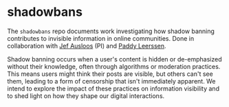 # shadowbans

The `shadowbans` repo documents work investigating how shadow banning contributes to invisible information in online communities. Done in collaboration with [Jef Ausloos](https://www.uva.nl/en/profile/a/u/j.ausloos/j.ausloos.html) (PI) and [Paddy Leerssen](https://www.uva.nl/en/profile/l/e/p.j.leerssen/p.j.leerssen.html).

Shadow banning occurs when a user's content is hidden or de-emphasized without their knowledge, often through algorithms or moderation practices. This means users might think their posts are visible, but others can't see them, leading to a form of censorship that isn't immediately apparent. We intend to explore the impact of these practices on information visibility and to shed light on how they shape our digital interactions.
